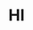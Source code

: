 # HI
<!--
<div id="header" align="center">
  <img src="https://media.giphy.com/media/Ry0QlB6DwmCZO/giphy.gif" width="300"/>
  <h1>Andrea Altomare</h1>
  <h3>Software Engineer</h3>
</div>
<div id="badges" align="center">
  <a href="https://www.linkedin.com/in/andrea-altomare/">
    <img src="https://img.shields.io/badge/LinkedIn-0077B5?style=for-the-badge&logo=linkedin&logoColor=white" alt="LinkedIn Badge"/>
  </a>
</div>



### Hi there 👋

**a-alto/a-alto** is a ✨ _special_ ✨ repository because its `README.md` (this file) appears on your GitHub profile.

Here are some ideas to get you started:

- 🔭 I’m currently working on ...
- 🌱 I’m currently learning ...
- 👯 I’m looking to collaborate on ...
- 🤔 I’m looking for help with ...
- 💬 Ask me about ...
- 📫 How to reach me: ...
- 😄 Pronouns: ...
- ⚡ Fun fact: ...
-->
